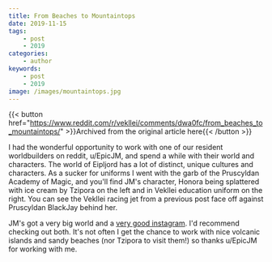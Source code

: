 ```yaml
---
title: From Beaches to Mountaintops
date: 2019-11-15
tags:
    - post
    - 2019
categories:
    - author
keywords:
    - post
    - 2019
image: /images/mountaintops.jpg
---
```

{{< button href="https://www.reddit.com/r/vekllei/comments/dwa0fc/from_beaches_to_mountaintops/" >}}Archived from the original article here{{< /button >}}

I had the wonderful opportunity to work with one of our resident worldbuilders on reddit, u/EpicJM, and spend a while with their world and characters. The world of Eipljord has a lot of distinct, unique cultures and characters. As a sucker for uniforms I went with the garb of the Pruscyldan Academy of Magic, and you'll find JM's character, Honora being splattered with ice cream by Tzipora on the left and in Vekllei education uniform on the right. You can see the Vekllei racing jet from a previous post face off against Pruscyldan BlackJay behind her.

JM's got a very big world and a [very good instagram](https://www.instagram.com/jm_draws_stuff/). I'd recommend checking out both. It's not often I get the chance to work with nice volcanic islands and sandy beaches (nor Tzipora to visit them!) so thanks u/EpicJM for working with me.
